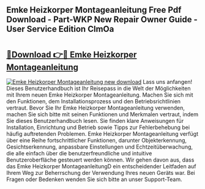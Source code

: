 ## Emke Heizkorper Montageanleitung Free Pdf Download - Part-WKP New Repair Owner Guide - User Service Edition ClmOa

# <h2><a href="http://df6ah41.blite.top/?on=Emke+Heizkorper+Montageanleitung">🔗Download 👉🔴 Emke Heizkorper Montageanleitung</a></h2>

[![Emke Heizkorper Montageanleitung new download](https://i.imgur.com/lujVjoI.png)](http://df6ah41.blite.top/?on=Emke+Heizkorper+Montageanleitung)
Lass uns anfangen! Dieses Benutzerhandbuch ist Ihr Reisepass in die Welt der Möglichkeiten mit Ihrem neuen Emke Heizkorper Montageanleitung. Machen Sie sich mit den Funktionen, dem Installationsprozess und den Betriebsrichtlinien vertraut. Bevor Sie Ihr Emke Heizkorper Montageanleitung verwenden, machen Sie sich bitte mit seinen Funktionen und Merkmalen vertraut, indem Sie dieses Benutzerhandbuch lesen. Sie finden klare Anweisungen für Installation, Einrichtung und Betrieb sowie Tipps zur Fehlerbehebung bei häufig auftretenden Problemen. Emke Heizkorper Montageanleitung verfügt über eine Reihe fortschrittlicher Funktionen, darunter Objekterkennung, Gesichtserkennung, anpassbare Einstellungen und Echtzeitüberwachung, die alle einfach über die benutzerfreundliche und intuitive Benutzeroberfläche gesteuert werden können. Wir gehen davon aus, dass das Emke Heizkorper MontageanleitungD ein entscheidender Leitfaden auf Ihrem Weg zur Beherrschung der Verwendung Ihres neuen Geräts war. Bei Fragen oder Bedenken wenden Sie sich bitte an unser Support-Team.
